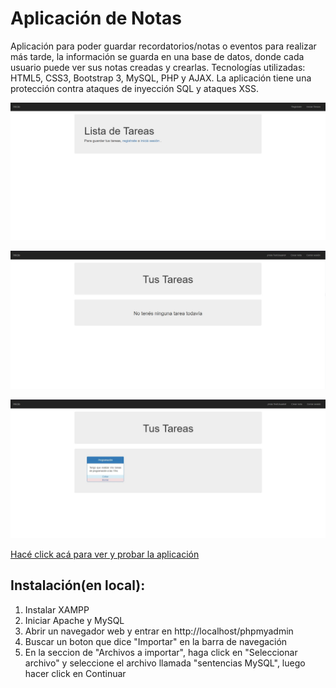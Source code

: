 # Aplicación de Notas
Aplicación para poder guardar recordatorios/notas o eventos para realizar más tarde, la información se guarda en una base de datos, donde cada usuario puede ver sus notas creadas y crearlas.
Tecnologías utilizadas: HTML5, CSS3, Bootstrap 3, MySQL, PHP y AJAX.
La aplicación tiene una protección contra ataques de inyección SQL y ataques XSS.

![Imagen del proyecto](https://github.com/sky-zoo/CRUD-PHP-AJAX/blob/master/Captura.JPG)

![Imagen del proyecto](https://github.com/sky-zoo/CRUD-PHP-AJAX/blob/master/Captura2.JPG)

![Imagen del proyecto](https://github.com/sky-zoo/CRUD-PHP-AJAX/blob/master/Captura3.JPG)

[Hacé click acá para ver y probar la aplicación](https://crud-ajax-php.herokuapp.com/)

## Instalación(en local):

1. Instalar XAMPP
2. Iniciar Apache y MySQL
3. Abrir un navegador web y entrar en http://localhost/phpmyadmin
4. Buscar un boton que dice "Importar" en la barra de navegación
5. En la seccion de "Archivos a importar", haga click en "Seleccionar archivo" y seleccione el archivo llamada "sentencias MySQL", luego hacer click en Continuar

